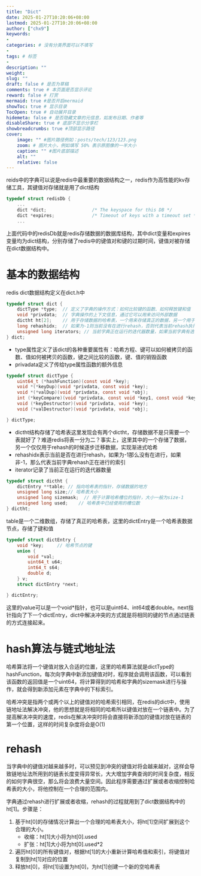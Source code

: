 ```yaml
---
title: "Dict"
date: 2025-01-27T10:20:06+08:00
lastmod: 2025-01-27T10:20:06+08:00
author: ["chx9"]
keywords: 
- 
categories: # 没有分类界面可以不填写
- 
tags: # 标签
- 
description: ""
weight:
slug: ""
draft: false # 是否为草稿
comments: true # 本页面是否显示评论
reward: false # 打赏
mermaid: true #是否开启mermaid
showToc: true # 显示目录
TocOpen: true # 自动展开目录
hidemeta: false # 是否隐藏文章的元信息，如发布日期、作者等
disableShare: true # 底部不显示分享栏
showbreadcrumbs: true #顶部显示路径
cover:
    image: "" #图片路径例如：posts/tech/123/123.png
    zoom: # 图片大小，例如填写 50% 表示原图像的一半大小
    caption: "" #图片底部描述
    alt: ""
    relative: false
---
```





reids中的字典可以说是redis中最重要的数据结构之一，redis作为高性能的kv存储工具，其键值对存储就是用了dict结构
```C
typedef struct redisDb {
    ...  
    dict *dict;                 /* The keyspace for this DB */
    dict *expires;              /* Timeout of keys with a timeout set */
    ...
```
上面代码中的redisDb就是redis存储数据的数据库结构，其中dict变量和expires变量均为dict结构，分别存储了redis中的键值对和键的过期时间，键值对被存储在dict数据结构中。
# 基本的数据结构
redis dict数据结构定义在dict.h中
```c
typedef struct dict {
    dictType *type;  // 定义了字典的操作方式：如何比较键的函数、如何释放键和值
    void *privdata;  // 字典操作的上下文信息，通过它可以用来访问外部数据
    dictht ht[2];    // 用于存储数据的哈希表，一个用来存储真正的数据，另一个用于逐步迁移数据，实现渐进式哈希
    long rehashidx;  // 如果为-1则当前没有在进行rehash，否则代表当前rehash执行的索引
    unsigned long iterators; // 当前字典正在运行的迭代器数量，如果当前字典有迭代器运行，redis会采取不一样的措施
} dict;
```
- type属性定义了该dict的各种重要属性有：哈希方程、键可以如何被拷贝的函数、值如何被拷贝的函数，键之间比较的函数，键、值的销毁函数
- privadata定义了传给type属性函数的额外信息
```c
typedef struct dictType {
    uint64_t (*hashFunction)(const void *key);
    void *(*keyDup)(void *privdata, const void *key);
    void *(*valDup)(void *privdata, const void *obj);
    int (*keyCompare)(void *privdata, const void *key1, const void *key2);
    void (*keyDestructor)(void *privdata, void *key);
    void (*valDestructor)(void *privdata, void *obj);

} dictType;
```
 - dictht结构存储了哈希表这里发现会有两个dictht，存储数据不是只需要一个表就好了？难道redis将表一分为二？事实上，这里其中的一个存储了数据，另一个仅仅用于rehash的时候逐步迁移数据，实现渐进式哈希
 - rehashidx表示当前是否在进行rehash，如果为-1那么没有在进行，如果非-1，那么代表当前字典rehash正在进行的索引
 - iterator记录了当前正在运行的迭代器数量
```c
typedef struct dictht {
    dictEntry **table; // 指向哈希表的指针，存储数据的地方
    unsigned long size;// 哈希表大小
    unsigned long sizemask;  // 用于计算哈希槽位的指针，大小一般为size-1
    unsigned long used;    // 哈希表中已经使用的槽位数
} dictht;
```
table是一个二维数组，存储了真正的哈希表，这里的dictEntry是一个哈希表数据节点，存储了键和值
```c
typedef struct dictEntry {
    void *key;     // 哈希节点的键
    union {
        void *val; 
        uint64_t u64;
        int64_t s64;
        double d;
    } v;
    struct dictEntry *next;

} dictEntry;
```
这里的value可以是一个void\*指针，也可以是uint64、int64或者double。next指针指向了下一个dictEntry，dict中解决冲突的方式就是将相同的键的节点通过链表的方式连接起来。
# hash算法与链式地址法
哈希算法将一个键值对放入合适的位置，这里的哈希算法就是dictType的hashFunction，每次向字典中新添加键值对时，程序就会调用该函数，可以看到该函数的返回值是一个uint64，将计算得到的哈希和字典的sizemask进行与操作，就会得到新添加元素在字典中的下标索引。

哈希冲突是指两个或两个以上的键值对的哈希索引相同，在redis的dict中，使用链地址法解决冲突，他的思想就是将相同的哈希所以键值对放在一个链表中。为了提高解决冲突的速度，redis在解决冲突时将会直接将新添加的键值对放在链表的第一个位置，这样的时间复杂度将会是O(1)
# rehash
当字典中的键值对越来越多时，可以预见到冲突的键值对将会越来越对，这样会导致链地址法所用到的链表长度变得异常长，大大增加字典查询的时间复杂度，相反的如何字典很空，那么将会浪费大量空间。因此程序需要通过扩展或者收缩控制哈希表的大小，将他控制在一个合理的范围内。

字典通过rehash进行扩展或者收缩，rehash的过程就用到了dict数据结构中的ht\[1\]。步骤是：
1. 基于ht[0]的存储情况计算出一个合理的哈希表大小，将ht[1]空间扩展到这个合理的大小。
	 - 收缩：ht[1]大小将为ht[0].used
	 - 扩张：ht[1]大小将为ht[0].used*2
2. 遍历ht[0]的所有键值对，根据ht[1]的大小重新计算哈希值和索引，将键值对复制到ht[1]对应的位置
3. 释放ht[0]，将ht[1]设置为ht[0]，为ht[1]创建一个新的空哈希表
